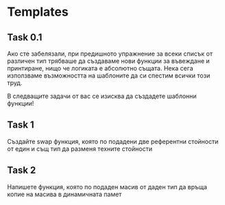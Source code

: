 # Templates
## Task 0.1
Ако сте забелязали, при предишното упражнение за всеки списък от различен тип трябваше да създаваме нови функции за въвеждане и принтиране, нищо че логиката е абсолютно същата. Нека сега използваме възможността на шаблоните да си спестим всички този труд.

В следващите задачи от вас се изисква да създадете шаблонни функции!

## Task 1
Създайте swap функция, която по подадени две референтни стойности от един и същ тип да разменя техните стойности

## Task 2
Напишете функция, която по подаден масив от даден тип да връща копие на масива в динамичната памет
